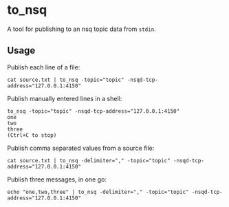 # to_nsq

A tool for publishing to an nsq topic data from `stdin`.

## Usage

Publish each line of a file:

```
cat source.txt | to_nsq -topic="topic" -nsqd-tcp-address="127.0.0.1:4150"
```

Publish manually entered lines in a shell:

```
to_nsq -topic="topic" -nsqd-tcp-address="127.0.0.1:4150"
one
two
three
(Ctrl+C to stop)
```

Publish comma separated values from a source file:

```
cat source.txt | to_nsq -delimiter="," -topic="topic" -nsqd-tcp-address="127.0.0.1:4150"
```

Publish three messages, in one go:

```
echo "one,two,three" | to_nsq -delimiter="," -topic="topic" -nsqd-tcp-address="127.0.0.1:4150"
```